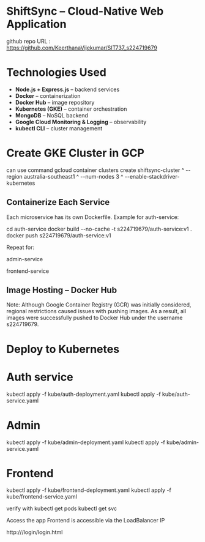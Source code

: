 # ShiftSync – Cloud-Native Web Application

github repo URL : https://github.com/KeerthanaVijekumar/SIT737_s224719679

# Technologies Used

- **Node.js + Express.js** – backend services
- **Docker** – containerization
- **Docker Hub** – image repository
- **Kubernetes (GKE)** – container orchestration
- **MongoDB** – NoSQL backend
- **Google Cloud Monitoring & Logging** – observability
- **kubectl CLI** – cluster management

# Create GKE Cluster in GCP
can use command
gcloud container clusters create shiftsync-cluster ^
  --region australia-southeast1 ^
  --num-nodes 3 ^
  --enable-stackdriver-kubernetes


## Containerize Each Service
Each microservice has its own Dockerfile. Example for auth-service:

cd auth-service
docker build --no-cache -t s224719679/auth-service:v1 .
docker push s224719679/auth-service:v1

Repeat for:

admin-service

frontend-service

## Image Hosting – Docker Hub
Note: Although Google Container Registry (GCR) was initially considered, regional restrictions caused issues with pushing images. As a result, all images were successfully pushed to Docker Hub under the username s224719679.

# Deploy to Kubernetes

# Auth service

kubectl apply -f kube/auth-deployment.yaml
kubectl apply -f kube/auth-service.yaml

# Admin

kubectl apply -f kube/admin-deployment.yaml
kubectl apply -f kube/admin-service.yaml

# Frontend

kubectl apply -f kube/frontend-deployment.yaml
kubectl apply -f kube/frontend-service.yaml

verify with
kubectl get pods
kubectl get svc

Access the app 
Frontend is accessible via the LoadBalancer IP

http://<frontend-external-ip>/login/login.html